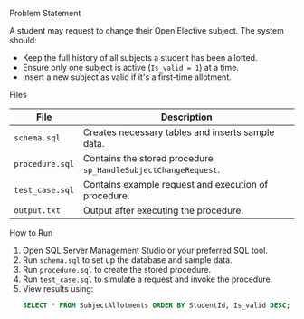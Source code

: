 Problem Statement

A student may request to change their Open Elective subject. The system should:
- Keep the full history of all subjects a student has been allotted.
- Ensure only one subject is active (`Is_valid = 1`) at a time.
- Insert a new subject as valid if it's a first-time allotment.

Files

| File | Description |
|------|-------------|
| `schema.sql` | Creates necessary tables and inserts sample data. |
| `procedure.sql` | Contains the stored procedure `sp_HandleSubjectChangeRequest`. |
| `test_case.sql` | Contains example request and execution of procedure. |
| `output.txt` | Output after executing the procedure. |

How to Run

1. Open SQL Server Management Studio or your preferred SQL tool.
2. Run `schema.sql` to set up the database and sample data.
3. Run `procedure.sql` to create the stored procedure.
4. Run `test_case.sql` to simulate a request and invoke the procedure.
5. View results using:
   ```sql
   SELECT * FROM SubjectAllotments ORDER BY StudentId, Is_valid DESC;

